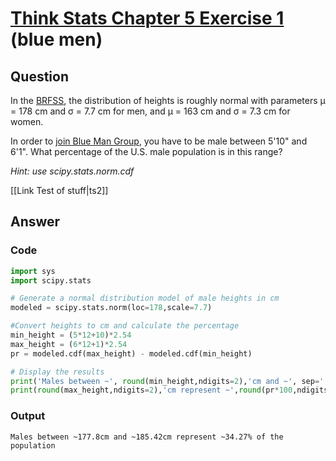 # [Think Stats Chapter 5 Exercise 1](http://greenteapress.com/thinkstats2/html/thinkstats2006.html#toc50) (blue men)

## Question

In the [BRFSS](https://www.cdc.gov/brfss/annual_data/annual_2008.htm), the distribution of heights is roughly normal with parameters μ = 178 cm and σ = 7.7 cm for men, and μ = 163 cm and σ = 7.3 cm for women.

In order to [join Blue Man Group](http://bluemancasting.com), you have to be male between 5'10" and 6'1". What percentage of the U.S. male population is in this range?

_Hint: use scipy.stats.norm.cdf_

[[Link Test of stuff|ts2]]

## Answer

### Code

```python
import sys
import scipy.stats

# Generate a normal distribution model of male heights in cm
modeled = scipy.stats.norm(loc=178,scale=7.7)

#Convert heights to cm and calculate the percentage
min_height = (5*12+10)*2.54
max_height = (6*12+1)*2.54
pr = modeled.cdf(max_height) - modeled.cdf(min_height)

# Display the results
print('Males between ~', round(min_height,ndigits=2),'cm and ~', sep='', end='')
print(round(max_height,ndigits=2),'cm represent ~',round(pr*100,ndigits=2),'% of the population',sep='')
```

### Output

```
Males between ~177.8cm and ~185.42cm represent ~34.27% of the population
```